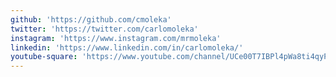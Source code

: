 ```yaml
---
github: 'https://github.com/cmoleka'
twitter: 'https://twitter.com/carlomoleka'
instagram: 'https://www.instagram.com/mrmoleka'
linkedin: 'https://www.linkedin.com/in/carlomoleka/'
youtube-square: 'https://www.youtube.com/channel/UCe00T7IBPl4pWa8ti4qyPtA'
---
```

